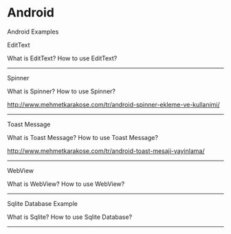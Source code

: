 # Android
Android Examples

EditText

What is EditText? How to use EditText? 
- - - - - - - - - - - -

Spinner

What is Spinner? How to use Spinner? 

http://www.mehmetkarakose.com/tr/android-spinner-ekleme-ve-kullanimi/
- - - - - - - - - - - -

Toast Message

What is Toast Message? How to use Toast Message?

http://www.mehmetkarakose.com/tr/android-toast-mesaji-yayinlama/
- - - - - - - - - - - -

WebView

What is WebView? How to use WebView?
- - - - - - - - - - - -

Sqlite Database Example

What is Sqlite? How to use Sqlite Database? 
- - - - - - - - - - - -

